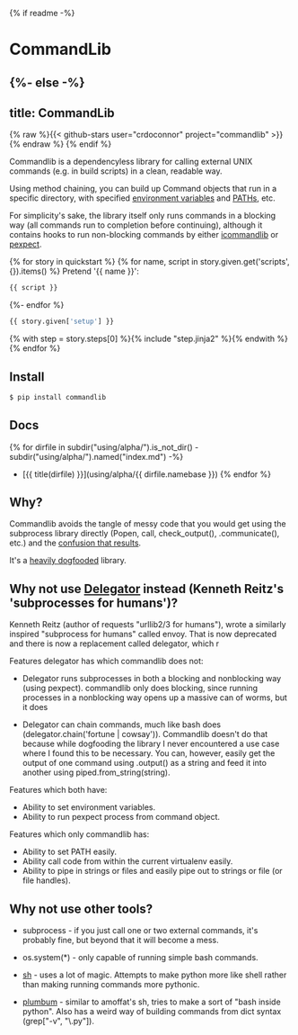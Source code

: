 {% if readme -%}
# CommandLib
{%- else -%}
---
title: CommandLib
---

{% raw %}{{< github-stars user="crdoconnor" project="commandlib" >}}{% endraw %}
{% endif %}

Commandlib is a dependencyless library for calling external UNIX commands
(e.g. in build scripts) in a clean, readable way.

Using method chaining, you can build up Command objects that run in a specific
directory, with specified [environment variables](using/alpha/environment-variables)
and [PATHs](using/alpha/add-directory-to-path), etc.

For simplicity's sake, the library itself only runs commands in a blocking
way (all commands run to completion before continuing), although it contains
hooks to run non-blocking commands by either [icommandlib](https://github.com/crdoconnor/icommandlib)
or [pexpect](https://pexpect.readthedocs.io/en/stable/).

{% for story in quickstart %}
{% for name, script in story.given.get('scripts', {}).items() %}
Pretend '{{ name }}':
```bash
{{ script }}
```
{%- endfor %}

```python
{{ story.given['setup'] }}
```

{% with step = story.steps[0] %}{% include "step.jinja2" %}{% endwith %}
{% endfor %}

## Install

```sh
$ pip install commandlib
```

## Docs

{% for dirfile in subdir("using/alpha/").is_not_dir() - subdir("using/alpha/").named("index.md") -%}
- [{{ title(dirfile) }}](using/alpha/{{ dirfile.namebase }})
{% endfor %}

## Why?

Commandlib avoids the tangle of messy code that you would
get using the subprocess library directly (Popen, call, check_output(), .communicate(), etc.)
and the [confusion that results](https://stackoverflow.com/questions/89228/calling-an-external-command-in-python).

It's a [heavily dogfooded](/principles/extreme-dogfooding) library.

## Why not use [Delegator](https://github.com/kennethreitz/delegator.py) instead (Kenneth Reitz's 'subprocesses for humans')?

Kenneth Reitz (author of requests "urllib2/3 for humans"), wrote a similarly inspired "subprocess for humans"
called envoy. That is now deprecated and there is now a replacement called delegator, which r

Features delegator has which commandlib does not:

* Delegator runs subprocesses in both a blocking and nonblocking way (using pexpect). commandlib only does blocking, since running processes in a nonblocking way opens up a massive can of worms, but it does 

* Delegator can chain commands, much like bash does (delegator.chain('fortune | cowsay')). Commandlib doesn't do that because while dogfooding the library I never encountered a use case where I found this to be necessary. You can, however, easily get the output of one command using .output() as a string and feed it into another using piped.from_string(string).

Features which both have:

* Ability to set environment variables.
* Ability to run pexpect process from command object.

Features which only commandlib has:

* Ability to set PATH easily.
* Ability call code from within the current virtualenv easily.
* Ability to pipe in strings or files and easily pipe out to strings or file (or file handles).

## Why not use other tools?

* subprocess - if you just call one or two external commands, it's probably fine, but beyond that it will become a mess.

* os.system(*) - only capable of running simple bash commands.

* [sh](https://amoffat.github.io/sh/) - uses a lot of magic. Attempts to make python more like shell rather than making running commands more pythonic.

* [plumbum](https://plumbum.readthedocs.io/en/latest/]) - similar to amoffat's sh, tries to make a sort of "bash inside python". Also has a weird way of building commands from dict syntax (grep["-v", "\\.py"]).
